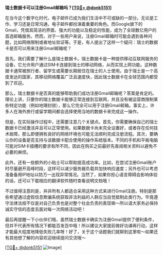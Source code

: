 **瑞士数据卡可以注册Gmail邮箱吗？[[TG💪+ @donk5151](https://t.me/s/donk5151)]**

在当今这个数字化时代，电子邮件已成为我们生活中不可或缺的一部分。无论是工作、学习还是日常沟通，电子邮件都扮演着重要的角色。而Google旗下的Gmail，凭借其简洁的界面、强大的功能以及稳定的性能，成为了全球数亿用户的首选邮箱服务。然而，对于一些用户来说，注册Gmail邮箱时可能会遇到各种问题，比如网络限制或者地址验证等。于是，有人提出了这样一个疑问：瑞士的数据卡是否可以用来注册Gmail邮箱呢？

首先，我们需要了解什么是瑞士数据卡。瑞士数据卡是一种提供移动互联网服务的设备，它允许用户通过SIM卡连接到瑞士的移动网络，从而实现上网功能。这种数据卡通常被旅行者、留学生或需要长期居住在瑞士的人士使用。由于瑞士是一个高度发达的国家，其移动网络覆盖广泛且速度快，因此瑞士数据卡在全球范围内都受到了欢迎。

那么，瑞士数据卡是否真的能够帮助我们成功注册Gmail邮箱呢？答案是肯定的。理论上讲，只要你的瑞士数据卡能够正常连接到互联网，并且没有被运营商限制某些特定功能（例如地理封锁），那么它完全可以用于注册Gmail邮箱。事实上，许多人在海外旅行或留学期间都会选择使用当地的数据卡来完成这一操作。

但是，在实际操作过程中，还需要注意几个关键点。首先，你需要确保自己的瑞士数据卡已经激活并且可以正常使用。如果数据卡尚未完全设置好，或者存在任何技术故障，那么即便拥有良好的网络环境也可能无法顺利完成注册流程。其次，要确认你的设备是否支持与该数据卡配合使用的操作系统版本。不同的手机和平板电脑可能对SIM卡插槽的要求有所不同，因此在购买之前最好先查阅相关资料以避免不必要的麻烦。

此外，还有一些额外的小贴士可以帮助提高成功率。比如，在尝试注册Gmail账户时尽量避开高峰时段，这样可以减少服务器负载并加快响应速度；另外也可以考虑准备备用IP地址以防万一出现异常情况。当然了，如果你担心语言障碍会影响体验的话，还可以下载相应的翻译软件随时查看说明文档哦！

不过值得注意的是，并非所有人都适合采用这种方式来进行Gmail注册。特别是那些希望通过虚假信息欺骗系统获取非法利益的人群应当自觉抵制此类行为。毕竟遵守法律法规不仅是对自己负责也是对整个社会负责的表现嘛～所以请大家务必保持诚实守信的态度去面对每一次网络活动吧！

最后再提醒一下小伙伴们哦，虽然瑞士数据卡确实为注册Gmail提供了便利条件，但并不代表所有情况下都能百发百中哦！所以建议大家提前做好功课再行动，这样才能最大程度地降低失败几率呀！好了，关于这个话题我们就聊到这里啦～如果还有其他想了解的内容欢迎继续提问交流哦～

[[TG💪+ @donk5151](https://t.me/s/donk5151) ![Image](https://i.postimg.cc/rwNCRYN7/Snipaste-2025-04-30-17-27-05.png)]